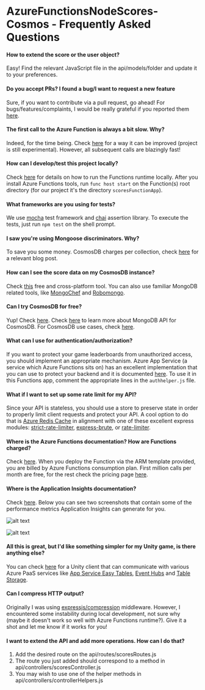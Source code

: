 # AzureFunctionsNodeScores-Cosmos - Frequently Asked Questions

#### How to extend the score or the user object?
Easy! Find the relevant JavaScript file in the api/models/folder and update it to your preferences.

#### Do you accept PRs? I found a bug/I want to request a new feature
Sure, if you want to contribute via a pull request, go ahead! For bugs/features/complaints, I would be really grateful if you reported them [here](https://github.com/dgkanatsios/AzureFunctionsNodeLeaderboard/issues).

#### The first call to the Azure Function is always a bit slow. Why?
Indeed, for the time being. Check [here](https://github.com/Azure/azure-functions-pack) for a way it can be improved (project is still experimental). However, all subsequent calls are blazingly fast!

#### How can I develop/test this project locally?
Check [here](https://docs.microsoft.com/en-us/azure/azure-functions/functions-run-local) for details on how to run the Functions runtime locally. After you install Azure Functions tools, run `func host start` on the Function(s) root directory (for our project it's the directory `scoresFunctionApp`).

#### What frameworks are you using for tests?
We use [mocha](https://mochajs.org/) test framework and [chai](http://chaijs.com/) assertion library. To execute the tests, just run `npm test` on the shell prompt.

#### I saw you're using Mongoose discriminators. Why?
To save you some money. CosmosDB charges per collection, check [here](https://anthonychu.ca/post/cosmos-db-mongoose-discriminators/) for a relevant blog post.

#### How can I see the score data on my CosmosDB instance?
Check [this](https://azure.microsoft.com/en-us/features/storage-explorer/) free and cross-platform tool. You can also use familiar MongoDB related tools, like [MongoChef](https://docs.microsoft.com/en-us/azure/cosmos-db/mongodb-mongochef) and [Robomongo](https://docs.microsoft.com/en-us/azure/cosmos-db/mongodb-robomongo).

#### Can I try CosmosDB for free?
Yup! Check [here](https://azure.microsoft.com/en-us/try/cosmosdb/). Check [here](https://docs.microsoft.com/en-us/azure/cosmos-db/mongodb-introduction) to learn more about MongoDB API for CosmosDB. For CosmosDB use cases, check [here](https://docs.microsoft.com/en-us/azure/cosmos-db/use-cases).

#### What can I use for authentication/authorization?
If you want to protect your game leaderboards from unauthorized access, you should implement an appropriate mechanism. Azure App Service (a service which Azure Functions sits on) has an excellent implementation that you can use to protect your backend and it is documented [here](https://docs.microsoft.com/en-us/azure/app-service/app-service-authentication-overview). To use it in this Functions app, comment the appropriate lines in the `authhelper.js` file.

#### What if I want to set up some rate limit for my API?
Since your API is stateless, you should use a store to preserve state in order to properly limit client requests and protect your API. A cool option to do that is [Azure Redis Cache](https://azure.microsoft.com/en-us/services/cache/) in alignment with one of these excellent express modules: [strict-rate-limiter](https://www.npmjs.com/package/strict-rate-limiter), [express-brute](https://www.npmjs.com/package/express-brute), or [rate-limiter](https://www.npmjs.com/package/express-limiter).

#### Where is the Azure Functions documentation? How are Functions charged?
Check [here](https://docs.microsoft.com/en-us/azure/azure-functions/). When you deploy the Function via the ARM template provided, you are billed by Azure Functions consumption plan. First million calls per month are free, for the rest check the pricing page [here](https://docs.microsoft.com/en-us/azure/cosmos-db/mongodb-feature-support).

#### Where is the Application Insights documentation?
Check [here](https://docs.microsoft.com/en-us/azure/application-insights/). Below you can see two screenshots that contain some of the performance metrics Application Insights can generate for you. 

![alt text](https://github.com/dgkanatsios/AzureFunctionsNodeScores-Cosmos/blob/master/media/appInsights1.JPG?raw=true "Application Insights overview metrics")

![alt text](https://github.com/dgkanatsios/AzureFunctionsNodeScores-Cosmos/blob/master/media/appInsights2.JPG?raw=true "Application Insights performance")

#### All this is great, but I'd like something simpler for my Unity game, is there anything else?
You can check [here](https://github.com/dgkanatsios/AzureServicesForUnity) for a Unity client that can communicate with various Azure PaaS services like [App Service Easy Tables](https://blog.xamarin.com/getting-started-azure-mobile-apps-easy-tables/), [Event Hubs](https://docs.microsoft.com/en-us/azure/event-hubs/event-hubs-what-is-event-hubs) and [Table Storage](https://azure.microsoft.com/en-us/services/storage/tables/).

#### Can I compress HTTP output?
Originally I was using [expressjs/compression](https://github.com/expressjs/compression) middleware. However, I encountered some instability during local development, not sure why (maybe it doesn't work so well with Azure Functions runtime?). Give it a shot and let me know if it works for you!

#### I want to extend the API and add more operations. How can I do that?
1. Add the desired route on the api/routes/scoresRoutes.js
2. The route you just added should correspond to a method in api/controllers/scoresController.js
3. You may wish to use one of the helper methods in api/controllers/controllerHelpers.js